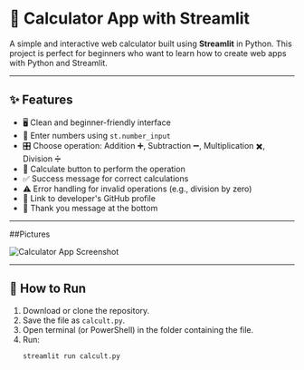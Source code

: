 # 🧮 Calculator App with Streamlit

A simple and interactive web calculator built using **Streamlit** in Python. This project is perfect for beginners who want to learn how to create web apps with Python and Streamlit.  

---

## ✨ Features

- 🖥️ Clean and beginner-friendly interface  
- 🔢 Enter numbers using `st.number_input`  
- 🎛️ Choose operation: Addition ➕, Subtraction ➖, Multiplication ✖️, Division ➗  
- 🎯 Calculate button to perform the operation  
- ✅ Success message for correct calculations  
- ⚠️ Error handling for invalid operations (e.g., division by zero)  
- 🔗 Link to developer's GitHub profile  
- 🙌 Thank you message at the bottom  

---
##Pictures


![Calculator App Screenshot](https://prnt.sc/X7vXrkrYpPVK)

---
## 🚀 How to Run

1. Download or clone the repository.  
2. Save the file as `calcult.py`.  
3. Open terminal (or PowerShell) in the folder containing the file.  
4. Run:  
   ```Python
   streamlit run calcult.py
